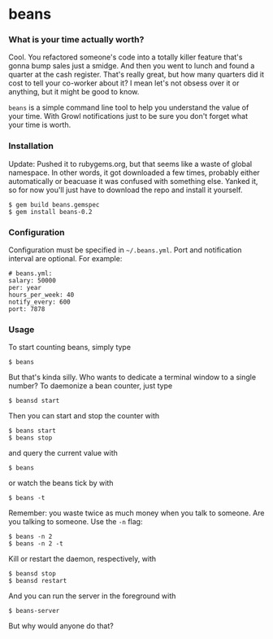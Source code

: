 # beans

### What is your time actually worth?

Cool. You refactored someone's code into a totally killer feature that's gonna bump sales just a smidge. And then you went to lunch and found a quarter at the cash register. That's really great, but how many quarters did it cost to tell your co-worker about it? I mean let's not obsess over it or anything, but it might be good to know.

`beans` is a simple command line tool to help you understand the value of your time. With Growl notifications just to be sure you don't forget what your time is worth.

### Installation

Update: Pushed it to rubygems.org, but that seems like a waste of global namespace. In other words, it got downloaded a few times, probably either automatically or beacuase it was confused with something else. Yanked it, so for now you'll just have to download the repo and install it yourself.

    $ gem build beans.gemspec
    $ gem install beans-0.2

### Configuration

Configuration must be specified in `~/.beans.yml`. Port and notification interval are optional. For example:

    # beans.yml:
    salary: 50000
    per: year
    hours_per_week: 40
    notify_every: 600
    port: 7878

### Usage

To start counting beans, simply type

    $ beans

But that's kinda silly. Who wants to dedicate a terminal window to a single number? To daemonize a bean counter, just type

    $ beansd start

Then you can start and stop the counter with

    $ beans start
    $ beans stop

and query the current value with

    $ beans

or watch the beans tick by with

    $ beans -t

Remember: you waste twice as much money when you talk to someone. Are you talking to someone. Use the `-n` flag:

    $ beans -n 2
    $ beans -n 2 -t

Kill or restart the daemon, respectively, with

    $ beansd stop
    $ beansd restart

And you can run the server in the foreground with

    $ beans-server

But why would anyone do that?
